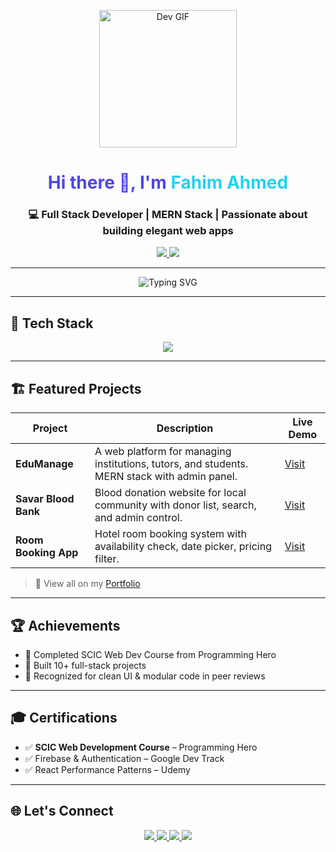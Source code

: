 <!-- GitHub Profile README for Fahim Ahmed -->

<p align="center">
  <img src="https://media.giphy.com/media/o2KLYPem407CM/giphy.gif" width="220px" alt="Dev GIF">
</p>

<h1 align="center" style="color:#4F46E5;">
  Hi there 👋, I'm <span style="color:#22D3EE">Fahim Ahmed</span>
</h1>

<h3 align="center">
  💻 Full Stack Developer | MERN Stack | Passionate about building elegant web apps
</h3>

<p align="center">
  <a href="https://grand-concha-28f8d1.netlify.app/" target="_blank">
    <img src="https://img.shields.io/badge/Portfolio-Visit-4F46E5?style=for-the-badge&logo=netlify&logoColor=white" />
  </a>
  <a href="https://www.linkedin.com/in/-fahim-ahmed/" target="_blank">
    <img src="https://img.shields.io/badge/LinkedIn-Connect-22D3EE?style=for-the-badge&logo=linkedin&logoColor=white" />
  </a>
</p>

---

<!-- Typing effect -->
<p align="center">
  <img src="https://readme-typing-svg.demolab.com?font=Fira+Code&size=22&duration=3000&pause=1000&center=true&vCenter=true&width=500&lines=React+%2F+Node+%2F+MongoDB+%2F+Tailwind;Clean+Code+%2B+Pixel+Perfect+Design;Let%E2%80%99s+Build+Something+Amazing!" alt="Typing SVG" />
</p>

---

## 🚀 Tech Stack

<div align="center">
  <img src="https://skillicons.dev/icons?i=html,css,js,react,nextjs,nodejs,express,mongodb,tailwind,firebase,git,github,vscode,figma,vercel" />
</div>

---

## 🏗️ Featured Projects

| Project | Description | Live Demo |
|--------|-------------|-----------|
| **EduManage** | A web platform for managing institutions, tutors, and students. MERN stack with admin panel. | [Visit](https://edumanage.example.com) |
| **Savar Blood Bank** | Blood donation website for local community with donor list, search, and admin control. | [Visit](https://bloodbank.example.com) |
| **Room Booking App** | Hotel room booking system with availability check, date picker, pricing filter. | [Visit](https://hotelbook.example.com) |

> 🧪 View all on my [Portfolio](https://grand-concha-28f8d1.netlify.app/#projects)

---

## 🏆 Achievements

- 🥇 Completed SCIC Web Dev Course from Programming Hero  
- 💼 Built 10+ full-stack projects  
- 💬 Recognized for clean UI & modular code in peer reviews

---

## 🎓 Certifications

- ✅ **SCIC Web Development Course** – Programming Hero  
- ✅ Firebase & Authentication – Google Dev Track  
- ✅ React Performance Patterns – Udemy

---

## 🌐 Let's Connect

<p align="center">
  <a href="https://www.linkedin.com/in/-fahim-ahmed/" target="_blank">
    <img src="https://img.shields.io/badge/LinkedIn-Fahim-blue?style=flat&logo=linkedin" />
  </a>
  <a href="mailto:your@email.com">
    <img src="https://img.shields.io/badge/Email-Contact-red?style=flat&logo=gmail" />
  </a>
  <a href="https://grand-concha-28f8d1.netlify.app/" target="_blank">
    <img src="https://img.shields.io/badge/Website-Open-22D3EE?style=flat&logo=netlify" />
  </a>
  <a href="https://steamcommunity.com/id/fahim420/" target="_blank">
    <img src="https://img.shields.io/badge/Steam-Profile-171a21?style=flat&logo=steam&logoColor=white" />
  </a>
</p>

